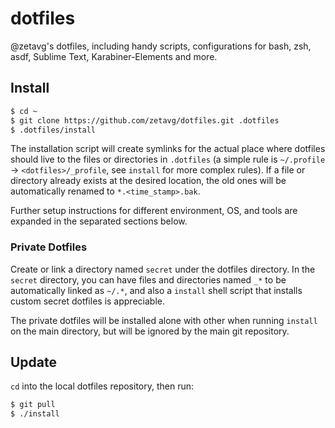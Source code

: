 # dotfiles

@zetavg's dotfiles, including handy scripts, configurations for bash, zsh, asdf, Sublime Text, Karabiner-Elements and more.


## Install

```bash
$ cd ~
$ git clone https://github.com/zetavg/dotfiles.git .dotfiles
$ .dotfiles/install
```

The installation script  will  create  symlinks  for  the  actual  place  where
dotfiles should live to the files or directories in `.dotfiles`  (a simple rule
is `~/.profile` → `<dotfiles>/_profile`, see `install` for more complex rules).
If a file or  directory  already  exists  at  the  desired  location,  the  old
ones will be automatically renamed to `*.<time_stamp>.bak`.

Further setup  instructions  for  different  environment,  OS,  and  tools  are
expanded in the separated sections below.

### Private Dotfiles

Create or link a directory named `secret` under the dotfiles directory. In the
`secret` directory, you can  have  files  and  directories  named  `_*`  to  be
automatically linked as `~/.*`, and also a `install` shell script that installs
custom secret dotfiles is appreciable.

The private dotfiles will be installed alone with other when running `install`
on the main directory, but will be ignored by the main git repository.

## Update

`cd` into the local dotfiles repository, then run:

```bash
$ git pull
$ ./install
```
